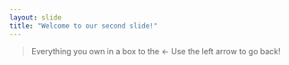```yaml
---
layout: slide
title: "Welcome to our second slide!"
---
```

> Everything you own in a box to the <-
Use the left arrow to go back!
